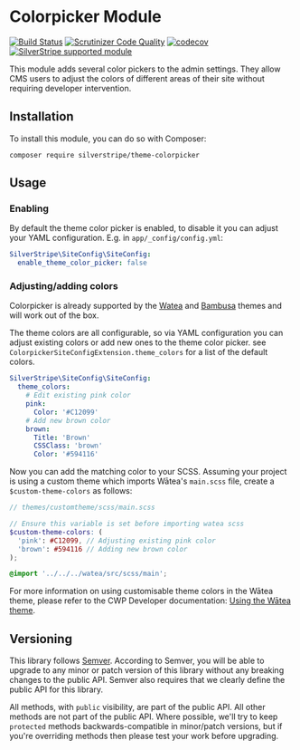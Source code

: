 # Colorpicker Module

[![Build Status](https://travis-ci.org/silverstripe/theme-colorpicker.svg?branch=master)](https://travis-ci.org/silverstripe/theme-colorpicker)
[![Scrutinizer Code Quality](https://scrutinizer-ci.com/g/silverstripe/theme-colorpicker/badges/quality-score.png?b=master)](https://scrutinizer-ci.com/g/silverstripe/theme-colorpicker/?branch=master)
[![codecov](https://codecov.io/gh/silverstripe/theme-colorpicker/branch/master/graph/badge.svg)](https://codecov.io/gh/silverstripe/theme-colorpicker)
[![SilverStripe supported module](https://img.shields.io/badge/silverstripe-supported-0071C4.svg)](https://www.silverstripe.org/software/addons/silverstripe-commercially-supported-module-list/)

This module adds several color pickers to the admin settings. They allow CMS users to adjust the colors of different areas of their site without requiring developer intervention.

## Installation

To install this module, you can do so with Composer:

```
composer require silverstripe/theme-colorpicker
```

## Usage

### Enabling

By default the theme color picker is enabled, to disable it you can adjust your YAML configuration. E.g. in
`app/_config/config.yml`:

```yml
SilverStripe\SiteConfig\SiteConfig:
  enable_theme_color_picker: false
```

### Adjusting/adding colors

Colorpicker is already supported by the [Watea](https://github.com/silverstripe/cwp-watea-theme) and [Bambusa](https://github.com/silverstripe/bambusa-theme) themes and will work out of the box.

The theme colors are all configurable, so via YAML configuration you can adjust existing colors or add new ones to
the theme color picker. see `ColorpickerSiteConfigExtension.theme_colors` for a list of the default colors.

```yml
SilverStripe\SiteConfig\SiteConfig:
  theme_colors:
    # Edit existing pink color
    pink:
      Color: '#C12099'
    # Add new brown color
    brown:
      Title: 'Brown'
      CSSClass: 'brown'
      Color: '#594116'
```

Now you can add the matching color to your SCSS. Assuming your project is using a custom theme which imports Wātea's
`main.scss` file, create a `$custom-theme-colors` as follows:

```scss
// themes/customtheme/scss/main.scss

// Ensure this variable is set before importing watea scss
$custom-theme-colors: (
  'pink': #C12099, // Adjusting existing pink color
  'brown': #594116 // Adding new brown color
);

@import '../../../watea/src/scss/main';
```

For more information on using customisable theme colors in the Wātea theme, please refer to the CWP
Developer documentation: [Using the Wātea theme](https://github.com/silverstripe/cwp/blob/master/docs/en/01_Working_with_projects/14_Using_the_Watea_theme.md).

## Versioning

This library follows [Semver](http://semver.org). According to Semver, you will be able to upgrade to any minor or patch version of this library without any breaking changes to the public API. Semver also requires that we clearly define the public API for this library.

All methods, with `public` visibility, are part of the public API. All other methods are not part of the public API. Where possible, we'll try to keep `protected` methods backwards-compatible in minor/patch versions, but if you're overriding methods then please test your work before upgrading.
